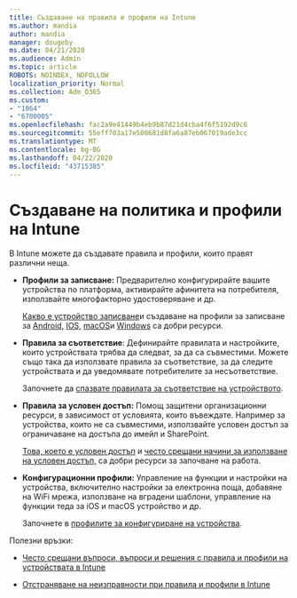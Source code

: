 ```yaml
---
title: Създаване на правила и профили на Intune
ms.author: mandia
author: mandia
manager: dougeby
ms.date: 04/21/2020
ms.audience: Admin
ms.topic: article
ROBOTS: NOINDEX, NOFOLLOW
localization_priority: Normal
ms.collection: Adm_O365
ms.custom:
- "1064"
- "6700005"
ms.openlocfilehash: fac2a9e41449b4eb9b87d21d4cba4f6f5192d9c6
ms.sourcegitcommit: 55eff703a17e500681d8fa6a87eb067019ade3cc
ms.translationtype: MT
ms.contentlocale: bg-BG
ms.lasthandoff: 04/22/2020
ms.locfileid: "43715385"
---
```

# <a name="creating-intune-policy-and-profiles"></a>Създаване на политика и профили на Intune

В Intune можете да създавате правила и профили, които правят различни неща.

- **Профили за записване:** Предварително конфигурирайте вашите устройства по платформа, активирайте афинитета на потребителя, използвайте многофакторно удостоверяване и др.

  [Какво е устройство записване](https://docs.microsoft.com/intune/device-enrollment)и създаване на профили за записване за [Android,](https://docs.microsoft.com/intune/android-enroll) [IOS,](https://docs.microsoft.com/intune/ios-enroll) [macOS](https://docs.microsoft.com/intune/macos-enroll)и [Windows](https://docs.microsoft.com/intune/windows-enrollment-methods) са добри ресурси.

- **Правила за съответствие**: Дефинирайте правилата и настройките, които устройствата трябва да следват, за да са съвместими. Можете също така да използвате правила за съответствие, за да следите устройствата и да уведомявате потребителите за несъответствие.

  Започнете да [спазвате правилата за съответствие на устройството](https://docs.microsoft.com/intune/device-compliance-get-started).
- **Правила за условен достъп:** Помощ защитени организационни ресурси, в зависимост от условията, които въвеждате. Например за устройства, които не са съвместими, използвайте условен достъп за ограничаване на достъпа до имейл и SharePoint.

  [Това, което е условен достъп](https://docs.microsoft.com/intune/conditional-access) и [често срещани начини за използване на условен достъп,](https://docs.microsoft.com/intune/conditional-access-intune-common-ways-use) са добри ресурси за започване на работа.

- **Конфигурационни профили:** Управление на функции и настройки на устройства, включително настройки за електронна поща, добавяне на WiFi мрежа, използване на вградени шаблони, управление на функции теда за iOS и macOS устройство и др.

  Започнете в [профилите за конфигуриране на устройства](https://docs.microsoft.com/intune/device-profiles).

Полезни връзки:

- [Често срещани въпроси, въпроси и решения с правила и профили на устройствата в Intune](https://docs.microsoft.com/intune/device-profile-troubleshoot)

- [Отстраняване на неизправности при правила и профили в Intune](https://docs.microsoft.com/intune/troubleshoot-policies-in-microsoft-intune)
